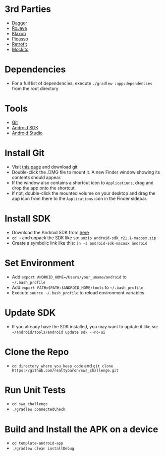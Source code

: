 # 3rd Parties
* [Dagger](https://google.github.io/dagger/)
* [RxJava](https://github.com/ReactiveX/RxJava)
* [Klaxon](https://github.com/cbeust/klaxon)
* [Picasso](https://square.github.io/picasso/)
* [Retrofit](https://square.github.io/retrofit/)
* [Mockito](https://site.mockito.org/)

# Dependencies
* For a full list of dependencies, execute ```./gradlew :app:dependencies``` from the root directory

# Tools
* [Git](http://git-scm.com/downloads)
* [Android SDK](http://developer.android.com/sdk/installing/index.html)
* [Android Studio](http://developer.android.com/sdk/installing/index.html?pkg=studio)

# Install Git
* Visit [this page](http://git-scm.com/download/mac) and download git
* Double-click the .DMG file to mount it.  A new Finder window showing its contents should appear.
* If the window also contains a shortcut icon to `Applications`, drag and drop the app onto the shortcut.
* If not, double-click the mounted volume on your desktop and drag the app icon from there to the `Applications` icon in the Finder sidebar.

# Install SDK
* Download the Android SDK from [here](http://developer.android.com/sdk/installing/index.html?pkg=tools)
* ```cd ~``` and unpack the SDK like so: ```unzip android-sdk_r21.1-macosx.zip```
* Create a symbolic link like this: ```ln -s android-sdk-macosx android```

# Set Environment
* Add ```export ANDROID_HOME=/Users/your_uname/android``` to ```~/.bash_profile```
* Add ```export PATH=$PATH:$ANDROID_HOME/tools``` to ```~/.bash_profile```
* Execute ```source ~/.bash_profile``` to reload environment variables

# Update SDK
* If you already have the SDK installed, you may want to update it like so: ```~/android/tools/android update sdk --no-ui```

# Clone the Repo
* ```cd directory_where_you_keep_code``` and ```git clone https://github.com/realtybaron/swa_challenge.git```

# Run Unit Tests
* ```cd swa_challenge```
* ```./gradlew connectedCheck```

# Build and Install the APK on a device
* ```cd template-android-app```
* ```./gradlew clean installDebug```